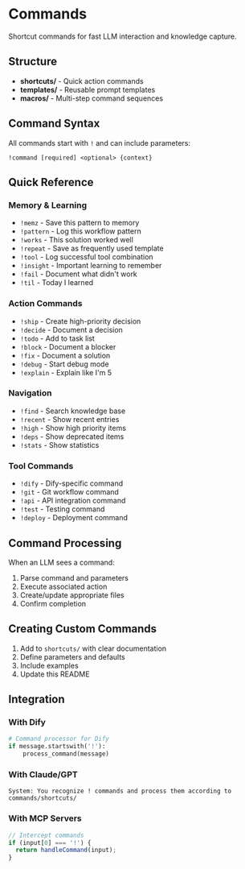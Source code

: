 # Commands

Shortcut commands for fast LLM interaction and knowledge capture.

## Structure

- **shortcuts/** - Quick action commands
- **templates/** - Reusable prompt templates
- **macros/** - Multi-step command sequences

## Command Syntax

All commands start with `!` and can include parameters:
```
!command [required] <optional> {context}
```

## Quick Reference

### Memory & Learning
- `!memz` - Save this pattern to memory
- `!pattern` - Log this workflow pattern
- `!works` - This solution worked well
- `!repeat` - Save as frequently used template
- `!tool` - Log successful tool combination
- `!insight` - Important learning to remember
- `!fail` - Document what didn't work
- `!til` - Today I learned

### Action Commands
- `!ship` - Create high-priority decision
- `!decide` - Document a decision
- `!todo` - Add to task list
- `!block` - Document a blocker
- `!fix` - Document a solution
- `!debug` - Start debug mode
- `!explain` - Explain like I'm 5

### Navigation
- `!find` - Search knowledge base
- `!recent` - Show recent entries
- `!high` - Show high priority items
- `!deps` - Show deprecated items
- `!stats` - Show statistics

### Tool Commands
- `!dify` - Dify-specific command
- `!git` - Git workflow command
- `!api` - API integration command
- `!test` - Testing command
- `!deploy` - Deployment command

## Command Processing

When an LLM sees a command:
1. Parse command and parameters
2. Execute associated action
3. Create/update appropriate files
4. Confirm completion

## Creating Custom Commands

1. Add to `shortcuts/` with clear documentation
2. Define parameters and defaults
3. Include examples
4. Update this README

## Integration

### With Dify
```python
# Command processor for Dify
if message.startswith('!'):
    process_command(message)
```

### With Claude/GPT
```
System: You recognize ! commands and process them according to commands/shortcuts/
```

### With MCP Servers
```javascript
// Intercept commands
if (input[0] === '!') {
  return handleCommand(input);
}
```